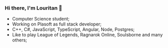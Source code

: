 ### Hi there, I'm Louritan 🦝

- Computer Science student;
- Working on Plasoft as full stack developer;
- C++, C#, JavaScript, TypeScript, Angular, Node, Postgres;
- Like to play League of Legends, Ragnarok Online, Soulsborne and many others;
